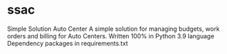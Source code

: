 # ssac
Simple Solution Auto Center
A simple solution for managing budgets, work orders and billing for Auto Centers.
Written 100% in Python 3.9 language
Dependency packages in requirements.txt

